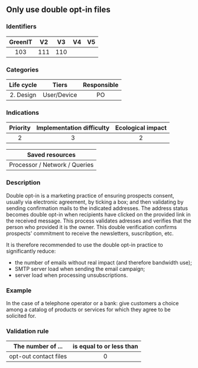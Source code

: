 ## Only use double opt-in files

### Identifiers

| GreenIT | V2  | V3  | V4  | V5  |
| :-----: | :-: | :-: | :-: | :-: |
|   103   | 111 | 110 |     |     |

### Categories

| Life cycle |    Tiers    | Responsible |
| :--------: | :---------: | :---------: |
| 2. Design  | User/Device |     PO      |

### Indications

| Priority | Implementation difficulty | Ecological impact |
| :------: | :-----------------------: | :---------------: |
|    2     |             3             |         2         |

|        Saved resources        |
| :---------------------------: |
| Processor / Network / Queries |

### Description

Double opt-in is a marketing practice of ensuring prospects consent, usually via electronic agreement, by ticking a box; and then validating by sending confirmation mails to the indicated addresses. The address status becomes double opt-in when recipients have clicked on the provided link in the received message. This process validates adresses and verifies that the person who provided it is the owner. This double verification confirms prospects' commitment to receive the newsletters, suscribption, etc.

It is therefore recommended to use the double opt-in practice to significantly reduce:

- the number of emails without real impact (and therefore bandwidth use);
- SMTP server load when sending the email campaign;
- server load when processing unsubscriptions.

### Example

In the case of a telephone operator or a bank: give customers a choice among a catalog of products or services for which they agree to be solicited for.

### Validation rule

| The number of ...     | is equal to or less than |
| --------------------- | :----------------------: |
| opt-out contact files |            0             |
